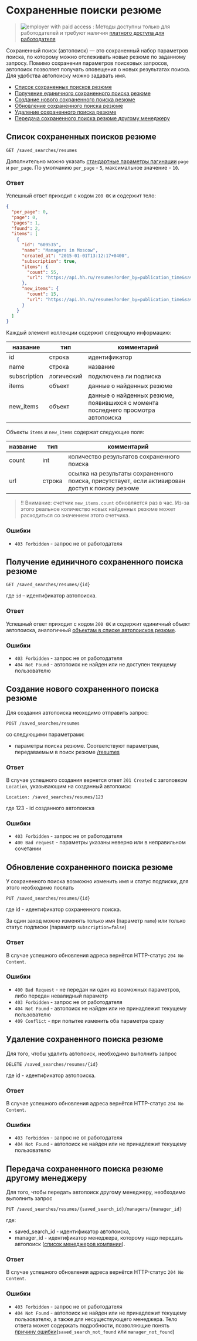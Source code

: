 # Сохраненные поиски резюме

> <img src="http://hhru.github.io/api/badges/emp_paid.png" alt="employer with paid access" /> : Методы доступны только для работодателей и требуют наличия [платного доступа для работодателя](/docs/payable/employer_methods.md)

Сохраненный поиск (автопоиск) — это сохраненный набор параметров поиска, по
которому можно отслеживать новые резюме по заданному запросу.
Помимо сохранения параметров поисковых запросов, автопоиск позволяет получать
оповещения о новых результатах поиска. Для удобства автопоиску можно
задавать имя.

  * [Список сохраненных поисков резюме](#resumes-saved-search-list)
  * [Получение единичного сохраненного поиска резюме](#resumes-saved-search-item)
  * [Создание нового сохраненного поиска резюме](#resumes-saved-search-create)
  * [Обновление сохраненного поиска резюме](#resumes-saved-search-update)
  * [Удаление сохраненного поиска резюме](#resumes-saved-search-delete)
  * [Передача сохраненного поиска резюме другому менеджеру](#resumes-saved-search-move-to-other-manager)

<a name="resumes-saved-search-list"></a>
##  Список сохраненных поисков резюме

```
GET /saved_searches/resumes
```

Дополнительно можно указать
[стандартные параметры пагинации](https://github.com/hhru/api/blob/master/docs/general.md#pagination)
`page` и `per_page`. По умолчанию `per_page` - `5`, максимальное значение - `10`.

### Ответ

Успешный ответ приходит с кодом `200 OK` и содержит тело:

```json
{
  "per_page": 0,
  "page": 0,
  "pages": 1,
  "found": 2,
  "items": [
    {
      "id": "609535",
      "name": "Managers in Moscow",
      "created_at": "2015-01-01T13:12:17+0400",
      "subscription": true,
      "items": {
        "count": 55,
        "url": "https://api.hh.ru/resumes?order_by=publication_time&saved_search_id=123456&text=manager&area=1"
      },
      "new_items": {
        "count": 15,
        "url": "https://api.hh.ru/resumes?order_by=publication_time&saved_search_id=123456&text=manager&area=1&last_used=2015-11-12T18%3A06%3A04%2B0300"
      }
    }
  ]
}
```

<a name="resumes-saved-search-object"></a>
Каждый элемент коллекции содержит следующую информацию:

название | тип | комментарий
---------|-----|------------
id | строка | идентификатор
name | строка | название
subscription | логический | подключена ли подписка
items | объект | данные о найденных резюме
new_items | объект | данные о найденных резюме, появившихся с момента последнего просмотра автопоиска

Объекты `items` и `new_items` содержат следующие поля:

название | тип | комментарий
---------|-----|------------
count | int | количество результатов сохраненного поиска
url | строка | ссылка на результаты сохраненного поиска, присутствует, если активирован доступ к поиску резюме

>!! Внимание: счетчик `new_items.count` обновляется раз в час. Из-за этого реальное количество новых найденных резюме 
может расходиться со значением этого счетчика.

### Ошибки

* `403 Forbidden` - запрос не от работодателя

<a name="resumes-saved-search-item"></a>
## Получение единичного сохраненного поиска резюме

```
GET /saved_searches/resumes/{id}
```

где `id` – идентификатор автопоиска.

### Ответ

Успешный ответ приходит с кодом `200 OK` и содержит единичный объект автопоиска,
аналогичный [объектам в списке автопоисков резюме](#resumes-saved-search-object).

### Ошибки

* `403 Forbidden` - запрос не от работодателя
* `404 Not Found` - автопоиск не найден или не доступен текущему пользователю

<a name="resumes-saved-search-create"></a>
## Создание нового сохраненного поиска резюме

Для создания автопоиска неоходимо отправить запрос:

```
POST /saved_searches/resumes
``` 

со следующими параметрами:

* параметры поиска резюме. Соответствуют параметрам,
  передаваемым в поиск резюме [/resumes](resumes_search.md#search-params)

### Ответ

В случае успешного создания вернется ответ `201 Created` с заголовком
`Location`, указывающим на созданный автопоиск:

```
Location: /saved_searches/resumes/123
```

где 123 - id созданного автопоиска

### Ошибки

* `403 Forbidden` - запрос не от работодателя
* `400 Bad request` - параметры указаны неверно или в неправильном сочетании

<a name="resumes-saved-search-update"></a>
## Обновление сохраненного поиска резюме

У сохраненного поиска возможно изменить имя и статус подписки, для этого
необходимо послать 

```
PUT /saved_searches/resumes/{id}
```

где id - идентификатор сохраненного поиска.

За один заход можно изменять только имя (параметр `name`) или только статус
подписки (параметр `subscription=false`)

### Ответ

В случае успешного обновления адреса вернётся HTTP-статус `204 No Content`.

### Ошибки

* `400 Bad Request` - не передан ни один из возможных параметров, либо передан невалидный параметр
* `403 Forbidden` - запрос не от работодателя
* `404 Not Found` - автопоиск не найден или не принадлежит текущему пользователю
* `409 Conflict` - при попытке изменить оба параметра сразу

<a name="resumes-saved-search-delete"></a>
## Удаление сохраненного поиска резюме

Для того, чтобы удалить автопоиск, необходимо выполнить запрос

```
DELETE /saved_searches/resumes/{id}
```

где id - идентификатор автопоиска.

### Ответ

В случае успешного обновления адреса вернётся HTTP-статус `204 No Content`.

### Ошибки

* `403 Forbidden` - запрос не от работодателя
* `404 Not Found` - автопоиск не найден или не принадлежит текущему пользователю


<a name="resumes-saved-search-move-to-other-manager"></a>
## Передача сохраненного поиска резюме другому менеджеру

Для того, чтобы передать автопоиск другому менеджеру, необходимо выполнить запрос
```
PUT /saved_searches/resumes/{saved_search_id}/managers/{manager_id}
```

где:
* saved_search_id - идентификатор автопоиска, 
* manager_id - идентификатор менеджера, которому надо передать автопоиск ([список менеджеров компании](https://github.com/hhru/api/blob/master/docs/employer_managers.md#list)).

### Ответ

В случае успешного обновления адреса вернётся HTTP-статус `204 No Content`.

### Ошибки

* `403 Forbidden` - запрос не от работодателя
* `404 Not Found` - автопоиск не найден или не принадлежит текущему пользователю, а также для несуществующего менеджера. 
Тело ответа может содержать подробности, позволяющие понять [причину ошибки](errors_additional.md#resumes-saved-searches)(`saved_search_not_found` или `manager_not_found`)
